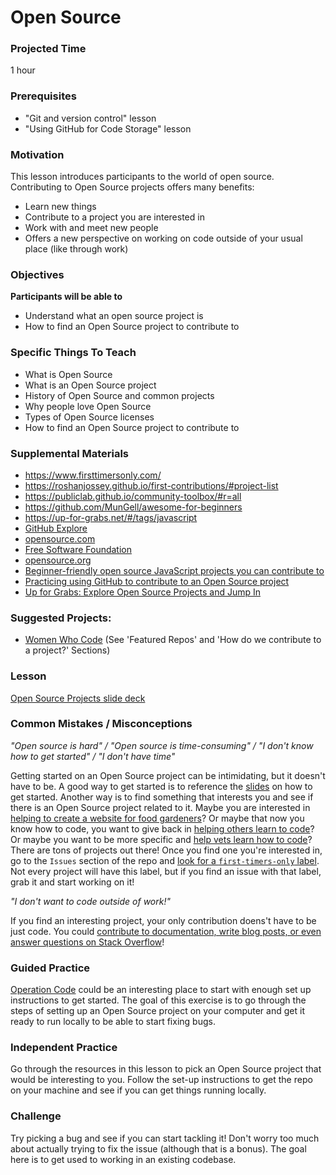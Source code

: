 # Open Source

### Projected Time
1 hour

### Prerequisites
- "Git and version control" lesson
- "Using GitHub for Code Storage" lesson

### Motivation
This lesson introduces participants to the world of open source.
Contributing to Open Source projects offers many benefits:
- Learn new things
- Contribute to a project you are interested in
- Work with and meet new people
- Offers a new perspective on working on code outside of your usual place (like through work)

### Objectives
**Participants will be able to** 
- Understand what an open source project is
- How to find an Open Source project to contribute to

### Specific Things To Teach
- What is Open Source
- What is an Open Source project
- History of Open Source and common projects
- Why people love Open Source
- Types of Open Source licenses
- How to find an Open Source project to contribute to

### Supplemental Materials
- https://www.firsttimersonly.com/
- https://roshanjossey.github.io/first-contributions/#project-list
- https://publiclab.github.io/community-toolbox/#r=all
- https://github.com/MunGell/awesome-for-beginners
- https://up-for-grabs.net/#/tags/javascript
- [GitHub Explore](https://github.com/explore)
- [opensource.com](https://opensource.com/resources/what-open-source)
- [Free Software Foundation](http://www.fsf.org/)
- [opensource.org](https://opensource.org/)
- [Beginner-friendly open source JavaScript projects you can contribute to](https://github.com/MunGell/awesome-for-beginners#javascript)
- [Practicing using GitHub to contribute to an Open Source project](https://egghead.io/courses/how-to-contribute-to-an-open-source-project-on-github)
- [Up for Grabs: Explore Open Source Projects and Jump In](https://up-for-grabs.net/)


### Suggested Projects:
- [Women Who Code](http://womenwhocode.github.io/#project_reviewers) (See 'Featured Repos' and 'How do we contribute to a project?' Sections)

### Lesson
[Open Source Projects slide deck](https://docs.google.com/presentation/d/13f2I1JbpLNgPcWcAv_HZKKp4-ZeWTcBUDFm-sw2diIk/edit#slide=id.p)

### Common Mistakes / Misconceptions
_"Open source is hard" / "Open source is time-consuming" / "I don't know how to get started" / "I don't have time"_

Getting started on an Open Source project can be intimidating, but it doesn't have to be. A good way to get started is to reference the [slides](https://docs.google.com/presentation/d/13f2I1JbpLNgPcWcAv_HZKKp4-ZeWTcBUDFm-sw2diIk/edit#slide=id.p) on how to get started. Another way is to find something that interests you and see if there is an Open Source project related to it.
Maybe you are interested in [helping to create a website for food gardeners](https://github.com/Growstuff/growstuff)? Or maybe that now you know how to code, you want to give back in [helping others learn to code](https://github.com/freeCodeCamp/freeCodeCamp)? Or maybe you want to be more specific and [help vets learn how to code](https://github.com/OperationCode/operationcode_frontend)?
There are tons of projects out there! Once you find one you're interested in, go to the `Issues` section of the repo and [look for a `first-timers-only` label](http://www.firsttimersonly.com/). Not every project will have this label, but if you find an issue with that label, grab it and start working on it!

_"I don't want to code outside of work!"_

If you find an interesting project, your only contribution doens't have to be just code. You could [contribute to documentation, write blog posts, or even answer questions on Stack Overflow](https://blog.newrelic.com/2014/05/05/open-source_gettingstarted/)!

### Guided Practice
[Operation Code](https://github.com/OperationCode/operationcode_frontend) could be an interesting place to start with enough set up instructions to get started. The goal of this exercise is to go through the steps of setting up an Open Source project on your computer and get it ready to run locally to be able to start fixing bugs.

### Independent Practice
Go through the resources in this lesson to pick an Open Source project that would be interesting to you. Follow the set-up instructions to get the repo on your machine and see if you can get things running locally.

### Challenge
Try picking a bug and see if you can start tackling it! Don't worry too much about actually trying to fix the issue (although that is a bonus). The goal here is to get used to working in an existing codebase.

